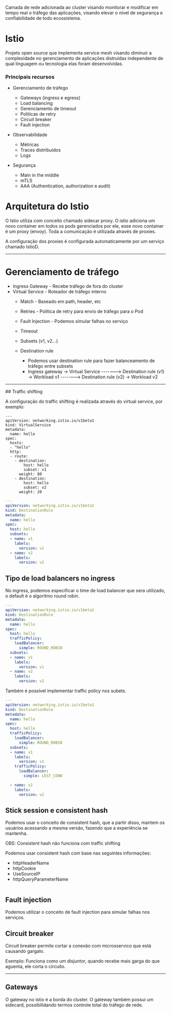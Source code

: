 Camada de rede adicionada ao cluster visando monitorar e modificar em tempo real o tráfego das aplicações, visando elevar o nível de segurança e confiabilidade de todo ecossistema.

# Istio

Projeto open source que implementa service mesh visando diminuir a complexidade no gerenciamento de aplicações distruídas independente de qual linguagem ou tecnologia elas foram desenvolvidas.

### Principais recursos

* Gerenciamento de tráfego
	* Gateways (ingress e egress)
	* Load balancing
	* Gerenciamento de timeout
	* Politicas de retry
	* Circuit breaker
	* Fault injection

* Observabilidade
	* Métricas
	* Traces distribuídos
	* Logs

* Segurança
	* Main in the middle
	* mTLS
	* AAA (Authentication, authorization e audit)

# Arquitetura do Istio

O Istio utiliza com conceito chamado sidecar proxy. O istio adiciona um novo container em todos os pods gerenciados por ele, esse novo container é um proxy (envoy). Toda a comunicação é utilizada através de proxies.

A configuração dos proxies é configurada automaticamente por um serviço chamado IstioD.

<hr>

# Gerenciamento de tráfego

* Ingress Gateway - Recebe tráfego de fora do cluster
* Virtual Service - Roteador de tráfego interno
	* Match - Baseado em path, header, etc
	* Retries - Politica de retry para envio de tráfego para o Pod
	* Fault Injection - Podemos simular falhas no serviço
	* Timeout 
	* Subsets (v1, v2...)

	 * Destination rule
		 * Podemos usar destination rule para fazer balanceamento de tráfego entre subsets
		* Ingress gateway -> Virtual Service -------> Destination rule (v1) -> Workload v1
		                              -------> Destination rule (v2) -> Workload v2

<hr>
## Traffic shifting

A configuração do traffic shifting é realizada através do virtual service, por exemplo:

```
---
apiVersion: networking.istio.io/v1beta1
kind: VirtualService
metadata:
  name: hello
spec:
  hosts:
  - "hello"
  http:
  - route:
    - destination:
        host: hello
        subset: v1
      weight: 80
    - destination:
        host: hello
        subset: v2
      weight: 20
```

```yaml
---
apiVersion: networking.istio.io/v1beta1
kind: DestinationRule
metadata:
  name: hello
spec:
  host: hello
  subsets:
  - name: v1
    labels:
      version: v1
  - name: v2
    labels:
      version: v2
```

## Tipo de load balancers no ingress

No ingress, podemos especificar o time de load balancer que sera utilizado, o default é o algoritmo round robin.

```yaml
---
apiVersion: networking.istio.io/v1beta1
kind: DestinationRule
metadata:
  name: hello
spec:
  host: hello
  trafficPolicy:
	loadBalancer:
	  simple: ROUND_ROBIN
  subsets:
  - name: v1
    labels:
      version: v1
  - name: v2
    labels:
      version: v2
```

Também é possível implementar traffic policy nos subets.

```yaml
---
apiVersion: networking.istio.io/v1beta1
kind: DestinationRule
metadata:
  name: hello
spec:
  host: hello
  trafficPolicy:
	loadBalancer:
	  simple: ROUND_ROBIN
  subsets:
  - name: v1
    labels:
      version: v1
    trafficPolicy:
	  loadBalancer:
	    simple: LEST_CONN

  - name: v2
    labels:
      version: v2
```

## Stick session e consistent hash

Podemos usar o conceito de consistent hash, que a partir disso, mantem os usuários acessando a mesma versão, fazendo que a experiência se mantenha.

OBS: Consistent hash não funciona com traffic shifting

Podemos usar consistent hash com base nas seguintes informações:

* httpHeaderName
* httpCookie
* UseSourceIP
* httpQueryParameterName

```yaml

```

## Fault injection

Podemos utilizar o conceito de fault injection para simular falhas nos serviços.

## Circuit breaker

Circuit breaker permite cortar a conexão com microsservico que está causando gargalo.

Exemplo: Funciona como um disjuntor, quando recebe mais garga do que aguenta, ele corta o circuito.

<hr>

## Gateways

O gateway no istio é a borda do cluster. O gateway também possui um sidecard, possibilidando termos controle total do tráfego de rede.

